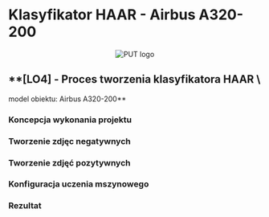 # Klasyfikator HAAR - Airbus A320-200

<p align="center">
  <img src="https://www.put.poznan.pl/sites/default/files/field/image/pp-put_logo_jasne.jpg?raw=true" alt="PUT logo"/>
</p>

<p align="center">

## **[LO4] - Proces tworzenia klasyfikatora HAAR \
 model obiektu: Airbus A320-200**

</p>

### Koncepcja wykonania projektu

### Tworzenie zdjęc negatywnych

### Tworzenie zdjęć pozytywnych

### Konfiguracja uczenia mszynowego

### Rezultat
